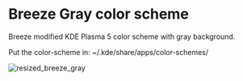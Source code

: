 # Breeze Gray color scheme
Breeze modified KDE Plasma 5 color scheme with gray background.

Put the color-scheme in:
~/.kde/share/apps/color-schemes/

![resized_breeze_gray](https://user-images.githubusercontent.com/38332358/38725061-64e91a9a-3f06-11e8-8d27-b92f0f76e5de.jpg)


